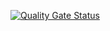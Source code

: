 [![Quality Gate Status](https://sonarcloud.io/api/project_badges/measure?project=zuper1998_SzamBiztHF&metric=alert_status)](https://sonarcloud.io/summary/new_code?id=zuper1998_SzamBiztHF)
